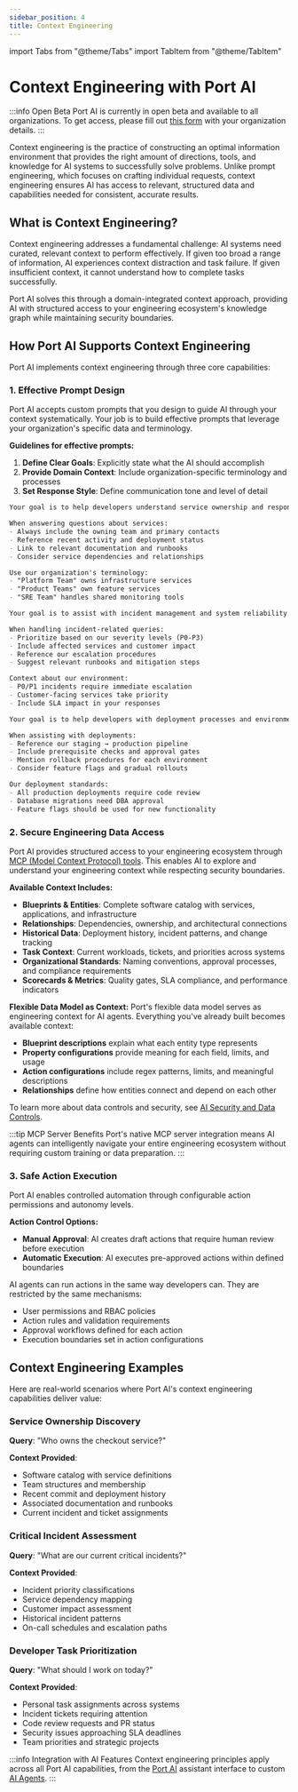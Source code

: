 ```yaml
---
sidebar_position: 4
title: Context Engineering
---
```


import Tabs from "@theme/Tabs"
import TabItem from "@theme/TabItem"

# Context Engineering with Port AI

:::info Open Beta
Port AI is currently in open beta and available to all organizations. To get access, please fill out [this form](https://forms.gle/XtTR9R9pzo8tMYDT8) with your organization details.
:::

Context engineering is the practice of constructing an optimal information environment that provides the right amount of directions, tools, and knowledge for AI systems to successfully solve problems. Unlike prompt engineering, which focuses on crafting individual requests, context engineering ensures AI has access to relevant, structured data and capabilities needed for consistent, accurate results.

## What is Context Engineering?

Context engineering addresses a fundamental challenge: AI systems need curated, relevant context to perform effectively. If given too broad a range of information, AI experiences context distraction and task failure. If given insufficient context, it cannot understand how to complete tasks successfully.

Port AI solves this through a domain-integrated context approach, providing AI with structured access to your engineering ecosystem's knowledge graph while maintaining security boundaries.

## How Port AI Supports Context Engineering

Port AI implements context engineering through three core capabilities:

### 1. Effective Prompt Design

Port AI accepts custom prompts that you design to guide AI through your context systematically. Your job is to build effective prompts that leverage your organization's specific data and terminology.

**Guidelines for effective prompts:**
1. **Define Clear Goals**: Explicitly state what the AI should accomplish
2. **Provide Domain Context**: Include organization-specific terminology and processes  
3. **Set Response Style**: Define communication tone and level of detail

<Tabs groupId="prompt-examples" queryString>
<TabItem value="service-ownership" label="Service Ownership">

```markdown
Your goal is to help developers understand service ownership and responsibilities in our microservices architecture.

When answering questions about services:
- Always include the owning team and primary contacts
- Reference recent activity and deployment status
- Link to relevant documentation and runbooks
- Consider service dependencies and relationships

Use our organization's terminology:
- "Platform Team" owns infrastructure services
- "Product Teams" own feature services  
- "SRE Team" handles shared monitoring tools
```

</TabItem>
<TabItem value="incident-response" label="Incident Response">

```markdown
Your goal is to assist with incident management and system reliability.

When handling incident-related queries:
- Prioritize based on our severity levels (P0-P3)
- Include affected services and customer impact
- Reference our escalation procedures
- Suggest relevant runbooks and mitigation steps

Context about our environment:
- P0/P1 incidents require immediate escalation
- Customer-facing services take priority
- Include SLA impact in your responses
```

</TabItem>
<TabItem value="deployment-assistant" label="Deployment Assistant">

```markdown
Your goal is to help developers with deployment processes and environment management.

When assisting with deployments:
- Reference our staging → production pipeline
- Include prerequisite checks and approval gates
- Mention rollback procedures for each environment
- Consider feature flags and gradual rollouts

Our deployment standards:
- All production deployments require code review
- Database migrations need DBA approval
- Feature flags should be used for new functionality
```

</TabItem>
</Tabs>

### 2. Secure Engineering Data Access

Port AI provides structured access to your engineering ecosystem through [MCP (Model Context Protocol) tools](/ai-interfaces/port-mcp-server/overview-and-installation). This enables AI to explore and understand your engineering context while respecting security boundaries.

**Available Context Includes:**
- **Blueprints & Entities**: Complete software catalog with services, applications, and infrastructure
- **Relationships**: Dependencies, ownership, and architectural connections
- **Historical Data**: Deployment history, incident patterns, and change tracking
- **Task Context**: Current workloads, tickets, and priorities across systems
- **Organizational Standards**: Naming conventions, approval processes, and compliance requirements
- **Scorecards & Metrics**: Quality gates, SLA compliance, and performance indicators

**Flexible Data Model as Context:**
Port's flexible data model serves as engineering context for AI agents. Everything you've already built becomes available context:
- **Blueprint descriptions** explain what each entity type represents
- **Property configurations** provide meaning for each field, limits, and usage
- **Action configurations** include regex patterns, limits, and meaningful descriptions
- **Relationships** define how entities connect and depend on each other

To learn more about data controls and security, see [AI Security and Data Controls](/ai-interfaces/port-ai/security-and-data-controls).

:::tip MCP Server Benefits
Port's native MCP server integration means AI agents can intelligently navigate your entire engineering ecosystem without requiring custom training or data preparation.
:::

### 3. Safe Action Execution

Port AI enables controlled automation through configurable action permissions and autonomy levels.

**Action Control Options:**
- **Manual Approval**: AI creates draft actions that require human review before execution
- **Automatic Execution**: AI executes pre-approved actions within defined boundaries

AI agents can run actions in the same way developers can. They are restricted by the same mechanisms:
- User permissions and RBAC policies
- Action rules and validation requirements
- Approval workflows defined for each action
- Execution boundaries set in action configurations

## Context Engineering Examples

Here are real-world scenarios where Port AI's context engineering capabilities deliver value:

### Service Ownership Discovery
**Query**: "Who owns the checkout service?"

**Context Provided**:
- Software catalog with service definitions
- Team structures and membership
- Recent commit and deployment history
- Associated documentation and runbooks
- Current incident and ticket assignments

### Critical Incident Assessment  
**Query**: "What are our current critical incidents?"

**Context Provided**:
- Incident priority classifications
- Service dependency mapping
- Customer impact assessment
- Historical incident patterns
- On-call schedules and escalation paths

### Developer Task Prioritization
**Query**: "What should I work on today?"

**Context Provided**:
- Personal task assignments across systems
- Incident tickets requiring attention
- Code review requests and PR status
- Security issues approaching SLA deadlines
- Team priorities and strategic projects


:::info Integration with AI Features
Context engineering principles apply across all Port AI capabilities, from the [Port AI](/ai-interfaces/port-ai/overview) assistant interface to custom [AI Agents](/ai-interfaces/ai-agents/overview).
:::

<!-- TODO: Add specific examples of prompt templates -->
<!-- TODO: Include screenshots of context configuration in UI -->
<!-- TODO: Add troubleshooting section for common context issues -->
